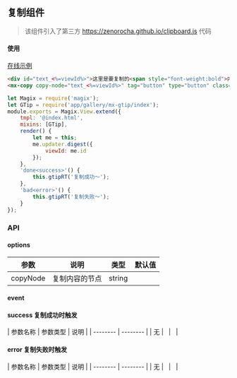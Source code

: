 ## 复制组件

> 该组件引入了第三方 https://zenorocha.github.io/clipboard.js 代码

#### 使用


<a href="https://thx.github.io/magix-gallery/#!/mx-copy/index" target="_blank">在线示例</a>

```html
<div id="text_<%=viewId%>">这里是要复制的<span style="font-weight:bold">内容</span>的节点</div>
<mx-copy copy-node="text_<%=viewId%>" tag="button" type="button" class="btn btn-brand mr20" mx-success="done()" mx-error="bad()">复制</mx-copy>
```


```js
let Magix = require('magix');
let GTip = require('app/gallery/mx-gtip/index');
module.exports = Magix.View.extend({
    tmpl: '@index.html',
    mixins: [GTip],
    render() {
        let me = this;
        me.updater.digest({
            viewId: me.id
        });
    },
    'done<success>'() {
        this.gtipRT('复制成功～');
    },
    'bad<error>'() {
        this.gtipRT('复制失败～');
    }
});
```

### API

#### options
| 参数 | 说明 | 类型 | 默认值 |
| -------- | -------- | -------- | -------- |
| copyNode    | 复制内容的节点 | string | &nbsp; |


#### event
#### success 复制成功时触发

| 参数名称 | 参数类型 | 说明 |
| -------- | -------- |
| 无 | &nbsp;  | &nbsp; |

#### error 复制失败时触发

| 参数名称 | 参数类型 | 说明 |
| -------- | -------- |
| 无 | &nbsp;  | &nbsp; |
